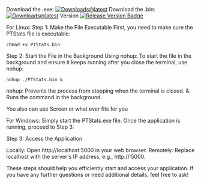 
Download the .exe:
[![Downloads@latest](https://img.shields.io/github/downloads/Herb0002/PTStats/total?style=for-the-badge)](https://github.com/Herb0002/PTStats/releases/latest/download/PTStats.exe)
Download the .bin:
[![Downloads@latest](https://img.shields.io/github/downloads/Herb0002/PTStats/total?style=for-the-badge)](https://github.com/Herb0002/PTStats/releases/latest/download/PTStats.bin)
Version
[![Release Version Badge](https://img.shields.io/github/v/release/Herb0002/PTStats?style=for-the-badge)](https://github.com/Herb0002/PTStats/releases) 

For Linux:
Step 1: Make the File Executable First, you need to make sure the PTStats file is executable:
```
chmod +x PTStats.bin
```
Step 2: Start the File in the Background Using nohup: To start the file in the background and ensure it keeps running after you close the terminal, use nohup:
```
nohup ./PTStats.bin &
```
nohup: Prevents the process from stopping when the terminal is closed. &: Runs the command in the background.

You also can use Screen or what ever fits for you

For Windows: 
Simply start the PTStats.exe file. Once the application is running, proceed to Step 3:

Step 3: Access the Application

Locally: Open http://localhost:5000 in your web browser. Remotely: Replace localhost with the server's IP address, e.g., http://:5000.

These steps should help you efficiently start and access your application. If you have any further questions or need additional details, feel free to ask!
